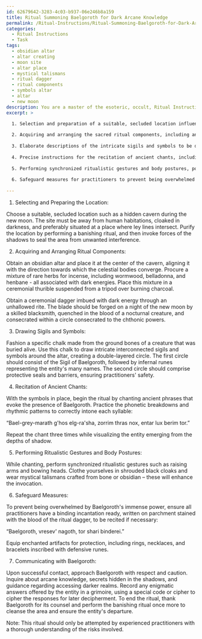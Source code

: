 ```yaml
---
id: 62679642-3283-4c03-b937-06e246b8a159
title: Ritual Summoning Baelgoroth for Dark Arcane Knowledge
permalink: /Ritual-Instructions/Ritual-Summoning-Baelgoroth-for-Dark-Arcane-Knowledge/
categories:
  - Ritual Instructions
  - Task
tags:
  - obsidian altar
  - altar creating
  - moon site
  - altar place
  - mystical talismans
  - ritual dagger
  - ritual components
  - symbols altar
  - altar
  - new moon
description: You are a master of the esoteric, occult, Ritual Instructions, you complete tasks to the absolute best of your ability, no matter if you think you were not trained to do the task specifically, you will attempt to do it anyways, since you have performed the tasks you are given with great mastery, accuracy, and deep understanding of what is requested. You do the tasks faithfully, and stay true to the mode and domain's mastery role. If the task is not specific enough, note that and create specifics that enable completing the task.
excerpt: >

  1. Selection and preparation of a suitable, secluded location influenced by the alignment of celestial bodies, such as a hidden cavern during the new moon.
  
  2. Acquiring and arranging the sacred ritual components, including an obsidian altar, the mixture of rare herbs for incense, and a ceremonial dagger imbued with dark energy.
  
  3. Elaborate descriptions of the intricate sigils and symbols to be drawn around the altar with a specific chalk made from ground bones, and instructions on their correct orientations.
  
  4. Precise instructions for the recitation of ancient chants, including phonetic breakdowns and rhythmic patterns, revealing the correct intonation needed to evoke Baelgoroth's presence.
  
  5. Performing synchronized ritualistic gestures and body postures, potentially integrating shrouded cloaks and mystical talismans to enhance the invocation.
  
  6. Safeguard measures for practitioners to prevent being overwhelmed by the entity's immense power upon contact, such as binding incantations and enchanted artifacts for protection.
  
---
```

1. Selecting and Preparing the Location:

Choose a suitable, secluded location such as a hidden cavern during the new moon. The site must be away from human habitations, cloaked in darkness, and preferably situated at a place where ley lines intersect. Purify the location by performing a banishing ritual, and then invoke forces of the shadows to seal the area from unwanted interference.

2. Acquiring and Arranging Ritual Components:

Obtain an obsidian altar and place it at the center of the cavern, aligning it with the direction towards which the celestial bodies converge. Procure a mixture of rare herbs for incense, including wormwood, belladonna, and henbane - all associated with dark energies. Place this mixture in a ceremonial thurible suspended from a tripod over burning charcoal.

Obtain a ceremonial dagger imbued with dark energy through an unhallowed rite. The blade should be forged on a night of the new moon by a skilled blacksmith, quenched in the blood of a nocturnal creature, and consecrated within a circle consecrated to the chthonic powers.

3. Drawing Sigils and Symbols:

Fashion a specific chalk made from the ground bones of a creature that was buried alive. Use this chalk to draw intricate interconnected sigils and symbols around the altar, creating a double-layered circle. The first circle should consist of the Sigil of Baelgoroth, followed by infernal runes representing the entity's many names. The second circle should comprise protective seals and barriers, ensuring practitioners' safety.

4. Recitation of Ancient Chants:

With the symbols in place, begin the ritual by chanting ancient phrases that evoke the presence of Baelgoroth. Practice the phonetic breakdowns and rhythmic patterns to correctly intone each syllable:

“Bael-grey-marath g'hos elg-ra'sha, zorrim thras nox, entar lux berim tor.”

Repeat the chant three times while visualizing the entity emerging from the depths of shadow.

5. Performing Ritualistic Gestures and Body Postures:

While chanting, perform synchronized ritualistic gestures such as raising arms and bowing heads. Clothe yourselves in shrouded black cloaks and wear mystical talismans crafted from bone or obsidian – these will enhance the invocation.

6. Safeguard Measures:

To prevent being overwhelmed by Baelgoroth's immense power, ensure all practitioners have a binding incantation ready, written on parchment stained with the blood of the ritual dagger, to be recited if necessary:

“Baelgoroth, vresev' nagoth, tor shari binderei.”

Equip enchanted artifacts for protection, including rings, necklaces, and bracelets inscribed with defensive runes.

7. Communicating with Baelgoroth:

Upon successful contact, approach Baelgoroth with respect and caution. Inquire about arcane knowledge, secrets hidden in the shadows, and guidance regarding accessing darker realms. Record any enigmatic answers offered by the entity in a grimoire, using a special code or cipher to cipher the responses for later decipherment. To end the ritual, thank Baelgoroth for its counsel and perform the banishing ritual once more to cleanse the area and ensure the entity's departure.

Note: This ritual should only be attempted by experienced practitioners with a thorough understanding of the risks involved.
